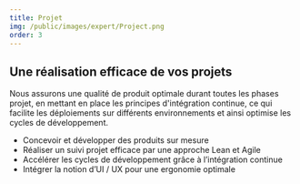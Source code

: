 ```yaml
---
title: Projet
img: /public/images/expert/Project.png
order: 3
---
```


## Une réalisation efficace de vos projets

Nous assurons une qualité de produit optimale durant toutes les phases projet, en mettant en place les principes d'intégration continue, ce qui facilite les déploiements sur différents environnements et ainsi optimise les cycles de développement.

* Concevoir et développer des produits sur mesure
* Réaliser un suivi projet efficace par une approche Lean et Agile
* Accélérer les cycles de développement grâce à l’intégration continue
* Intégrer la notion d’UI / UX pour une ergonomie optimale
